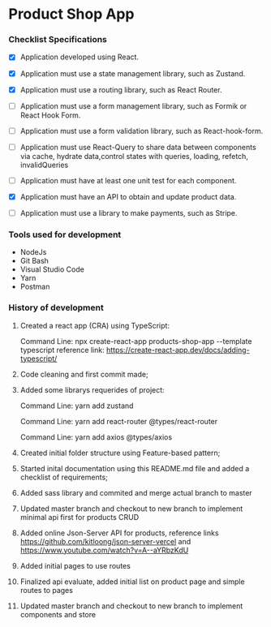 # Product Shop App

### Checklist Specifications

- [X] Application developed using React.

- [X] Application must use a state management library, such as Zustand.

- [X] Application must use a routing library, such as React Router.

- [ ] Application must use a form management library, such as Formik or React Hook Form.

- [ ] Application must use a form validation library, such as React-hook-form.

- [ ] Application must use React-Query to share data between components via cache, hydrate data,control states with queries, loading, refetch, invalidQueries

- [ ] Application must have at least one unit test for each component.

- [X] Application must have an API to obtain and update product data.

- [ ] Application must use a library to make payments, such as Stripe.

### Tools used for development

- NodeJs
- Git Bash
- Visual Studio Code
- Yarn
- Postman

### History of development

1) Created a react app (CRA) using TypeScript:

    Command Line: npx create-react-app products-shop-app --template typescript
    reference link: <https://create-react-app.dev/docs/adding-typescript/>

2) Code cleaning and first commit made;

3) Added some librarys requerides of project:

    Command Line:  yarn add zustand

    Command Line: yarn add react-router @types/react-router

    Command Line: yarn add axios @types/axios

4) Created initial folder structure using Feature-based pattern;

5) Started inital documentation using this README.md file and added a checklist of requirements;

6) Added sass library and commited and merge actual branch to master

7) Updated master branch and checkout to new branch to implement minimal api first for products CRUD

8) Added online Json-Server API for products, reference links   <https://github.com/kitloong/json-server-vercel> and <https://www.youtube.com/watch?v=A--aYRbzKdU>

9) Added initial pages to use routes

10) Finalized api evaluate, added initial list on product page and simple routes to pages

11) Updated master branch and checkout to new branch to implement components and store
